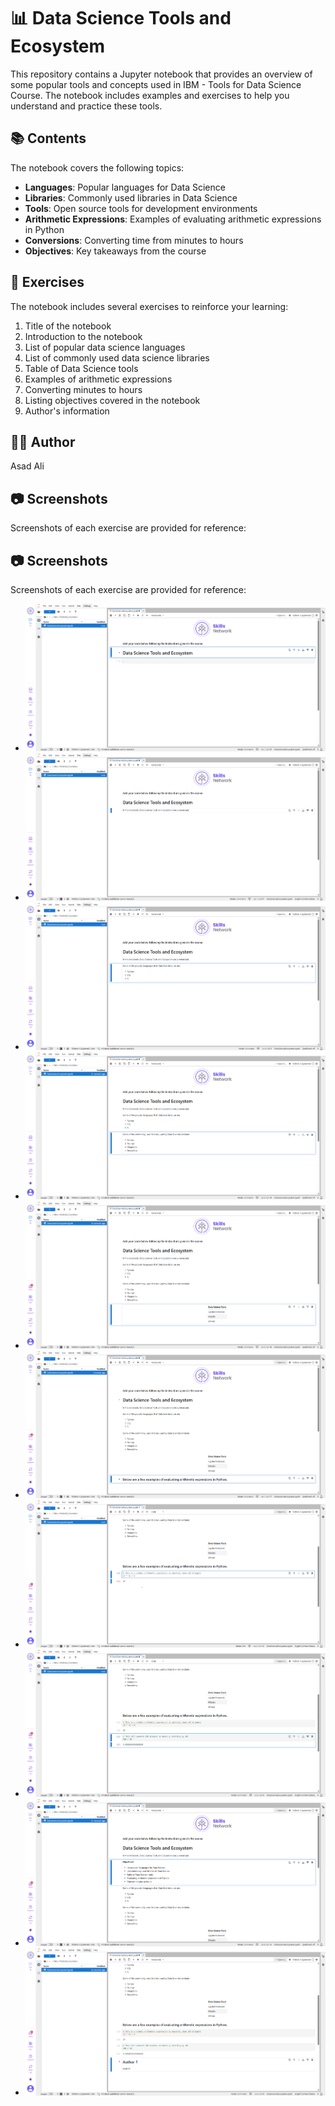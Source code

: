 # 📊 Data Science Tools and Ecosystem

This repository contains a Jupyter notebook that provides an overview of some popular tools and concepts used in IBM - Tools for Data Science Course. The notebook includes examples and exercises to help you understand and practice these tools.

## 📚 Contents

The notebook covers the following topics:
- **Languages**: Popular languages for Data Science
- **Libraries**: Commonly used libraries in Data Science
- **Tools**: Open source tools for development environments
- **Arithmetic Expressions**: Examples of evaluating arithmetic expressions in Python
- **Conversions**: Converting time from minutes to hours
- **Objectives**: Key takeaways from the course

## 🚀 Exercises

The notebook includes several exercises to reinforce your learning:
1. Title of the notebook
2. Introduction to the notebook
3. List of popular data science languages
4. List of commonly used data science libraries
5. Table of Data Science tools
6. Examples of arithmetic expressions
7. Converting minutes to hours
8. Listing objectives covered in the notebook
9. Author's information

## 👩‍💻 Author

Asad Ali

## 📷 Screenshots

Screenshots of each exercise are provided for reference:
## 📷 Screenshots

Screenshots of each exercise are provided for reference:
- ![Title: Exercise 2 - Title](screenshots/2-title.png)
- ![Title: Exercise 3 - Introduction](screenshots/3-intro.png)
- ![Title: Exercise 4 - Data Science Languages](screenshots/4-dslanguages.png)
- ![Title: Exercise 5 - Data Science Libraries](screenshots/5-dslibraries.png)
- ![Title: Exercise 6 - Data Science Tools](screenshots/6-dstools.png)
- ![Title: Exercise 7 - Arithmetic Expressions Introduction](screenshots/7-introarithmetic.png)
- ![Title: Exercise 8 - Multiply and Add Integers](screenshots/8-multiplyandaddintegers.png)
- ![Title: Exercise 9 - Convert Minutes to Hours](screenshots/9-hourstominutes.png)
- ![Title: Exercise 10 - Objectives](screenshots/10-objectives.png)
- ![Title: Exercise 11 - Author Details](screenshots/11-authordetails.png)
